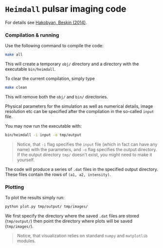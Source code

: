 # `Heimdall` pulsar imaging code

For details see [Hakobyan, Beskin (2014)](https://arxiv.org/pdf/1410.4581.pdf).

### Compilation & running
Use the following command to compile the code:
```bash
make all
```
This will create a temporary `obj/` directory and a directory with the executable `bin/heimdall`.

To clear the current compilation, simply type
```bash
make clean
```
This will remove both the `obj/` and `bin/` directories.

Physical parameters for the simulation as well as numerical details, image resolution etc can be specified after the compilation in the so-called `input` file.

You may now run the executable with:
```bash
bin/heimdall -i input -o tmp/output
```

> Notice, that `-i` flag specifies the `input` file (which in fact can have any name) with the parameters, and `-o` flag specifies the output directory. If the output directory `tmp/` doesn't exist, you might need to make it yourself.

The code will produce a series of `.dat` files in the specified output directory. These files contain the rows of `(a1, a2, intensity)`.

### Plotting
To plot the results simply run:
```bash
python plot.py tmp/output/ tmp/images/
```

We first specify the directory where the saved `.dat` files are stored (`tmp/output/`) then point the directory where plots will be saved (`tmp/images/`).

> Notice, that visualization relies on standard `numpy` and `matplotlib` modules.
